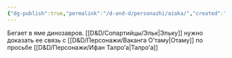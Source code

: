 ```yaml
---
{"dg-publish":true,"permalink":"/d-and-d/personazhi/azaka/","created":"2024-02-19T19:15:28.735+03:00","updated":"2024-01-23T14:38:19.860+03:00"}
---
```



Бегает в яме динозавров. [[D&D/Сопартийцы/Эльк\|Эльку]] нужно доказать ее связь с [[D&D/Персонажи/Ваканга О’таму\|Отаму]] по просьбе [[D&D/Персонажи/Ифан Талро’a\|Талро’a]]